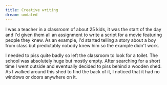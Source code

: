 ```yaml
---
title: Creative writing
dream: undated
---
```


I was a teacher in a classroom of about 25 kids, it was the start of the day and I'd given them all an assignment to write a script for a movie featuring people they knew. As an example, I'd started telling a story about a boy from class <!-- RC --> but predictably nobody knew him so the example didn't work.

I needed to piss quite badly so left the classroom to look for a toilet. The school was absolutely huge but mostly empty. After searching for a short time I went outside and eventually decided to piss behind a wooden shed. As I walked around this shed to find the back of it, I noticed that it had no windows or doors anywhere on it.